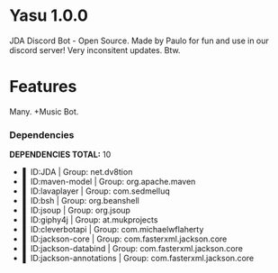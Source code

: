 # Yasu 1.0.0
JDA Discord Bot - Open Source.
Made by Paulo for fun and use in our discord server!
Very inconsitent updates. Btw.

# Features
Many. +Music Bot.

### Dependencies
**DEPENDENCIES TOTAL:** 10
   *  ▌ ID:JDA | Group: net.dv8tion
   *  ▌ ID:maven-model | Group: org.apache.maven
   *  ▌ ID:lavaplayer | Group: com.sedmelluq
   *  ▌ ID:bsh | Group: org.beanshell
   *  ▌ ID:jsoup | Group: org.jsoup
   *  ▌ ID:giphy4j | Group: at.mukprojects
   *  ▌ ID:cleverbotapi | Group: com.michaelwflaherty
   *  ▌ ID:jackson-core | Group: com.fasterxml.jackson.core
   *  ▌ ID:jackson-databind | Group: com.fasterxml.jackson.core
   *  ▌ ID:jackson-annotations | Group: com.fasterxml.jackson.core
